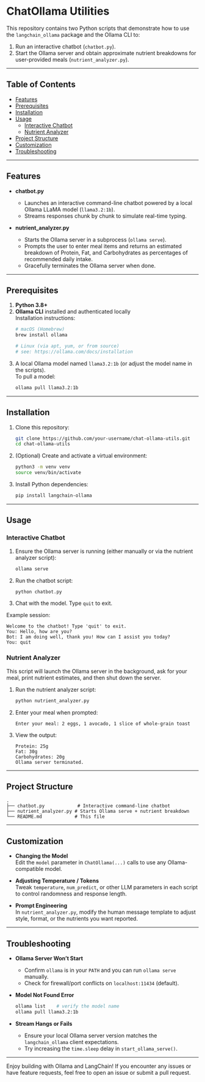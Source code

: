 # ChatOllama Utilities

This repository contains two Python scripts that demonstrate how to use the `langchain_ollama` package and the Ollama CLI to:

1. Run an interactive chatbot (`chatbot.py`).
2. Start the Ollama server and obtain approximate nutrient breakdowns for user-provided meals (`nutrient_analyzer.py`).

---

## Table of Contents

- [Features](#features)  
- [Prerequisites](#prerequisites)  
- [Installation](#installation)  
- [Usage](#usage)  
  - [Interactive Chatbot](#interactive-chatbot)  
  - [Nutrient Analyzer](#nutrient-analyzer)  
- [Project Structure](#project-structure)  
- [Customization](#customization)  
- [Troubleshooting](#troubleshooting)  

---

## Features

- **chatbot.py**  
  - Launches an interactive command-line chatbot powered by a local Ollama LLaMA model (`llama3.2:1b`).
  - Streams responses chunk by chunk to simulate real-time typing.

- **nutrient_analyzer.py**  
  - Starts the Ollama server in a subprocess (`ollama serve`).
  - Prompts the user to enter meal items and returns an estimated breakdown of Protein, Fat, and Carbohydrates as percentages of recommended daily intake.
  - Gracefully terminates the Ollama server when done.

---

## Prerequisites

1. **Python 3.8+**  
2. **Ollama CLI** installed and authenticated locally  
   Installation instructions:  
   ```bash
   # macOS (Homebrew)
   brew install ollama

   # Linux (via apt, yum, or from source)
   # see: https://ollama.com/docs/installation
   ```
3. A local Ollama model named `llama3.2:1b` (or adjust the model name in the scripts).  
   To pull a model:
   ```bash
   ollama pull llama3.2:1b
   ```

---

## Installation

1. Clone this repository:
   ```bash
   git clone https://github.com/your-username/chat-ollama-utils.git
   cd chat-ollama-utils
   ```
2. (Optional) Create and activate a virtual environment:
   ```bash
   python3 -m venv venv
   source venv/bin/activate
   ```
3. Install Python dependencies:
   ```bash
   pip install langchain-ollama
   ```

---

## Usage

### Interactive Chatbot

1. Ensure the Ollama server is running (either manually or via the nutrient analyzer script):
   ```bash
   ollama serve
   ```
2. Run the chatbot script:
   ```bash
   python chatbot.py
   ```
3. Chat with the model. Type `quit` to exit.

Example session:
```
Welcome to the chatbot! Type 'quit' to exit.
You: Hello, how are you?
Bot: I am doing well, thank you! How can I assist you today?
You: quit
```

### Nutrient Analyzer

This script will launch the Ollama server in the background, ask for your meal, print nutrient estimates, and then shut down the server.

1. Run the nutrient analyzer script:
   ```bash
   python nutrient_analyzer.py
   ```
2. Enter your meal when prompted:
   ```
   Enter your meal: 2 eggs, 1 avocado, 1 slice of whole-grain toast
   ```
3. View the output:
   ```
   Protein: 25g
   Fat: 30g
   Carbohydrates: 20g
   Ollama server terminated.
   ```

---

## Project Structure

```
.
├── chatbot.py            # Interactive command-line chatbot
├── nutrient_analyzer.py # Starts Ollama serve + nutrient breakdown
└── README.md            # This file
```

---

## Customization

- **Changing the Model**  
  Edit the `model` parameter in `ChatOllama(...)` calls to use any Ollama-compatible model.

- **Adjusting Temperature / Tokens**  
  Tweak `temperature`, `num_predict`, or other LLM parameters in each script to control randomness and response length.

- **Prompt Engineering**  
  In `nutrient_analyzer.py`, modify the human message template to adjust style, format, or the nutrients you want reported.

---

## Troubleshooting

- **Ollama Server Won’t Start**  
  - Confirm `ollama` is in your `PATH` and you can run `ollama serve` manually.
  - Check for firewall/port conflicts on `localhost:11434` (default).

- **Model Not Found Error**  
  ```bash
  ollama list    # verify the model name
  ollama pull llama3.2:1b
  ```
- **Stream Hangs or Fails**  
  - Ensure your local Ollama server version matches the `langchain_ollama` client expectations.
  - Try increasing the `time.sleep` delay in `start_ollama_serve()`.

---

Enjoy building with Ollama and LangChain! If you encounter any issues or have feature requests, feel free to open an issue or submit a pull request.
